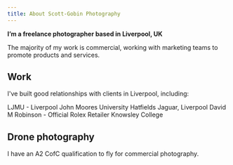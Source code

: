 ```yaml
---
title: About Scott-Gobin Photography
---
```

**I’m a freelance photographer based in Liverpool, UK**

The majority of my work is commercial, working with marketing teams to promote products and services.

## Work

I've built good relationships with clients in Liverpool, including:

LJMU - Liverpool John Moores University
Hatfields Jaguar, Liverpool
David M Robinson - Official Rolex Retailer
Knowsley College

## Drone photography

I have an A2 CofC qualification to fly for commercial photography.